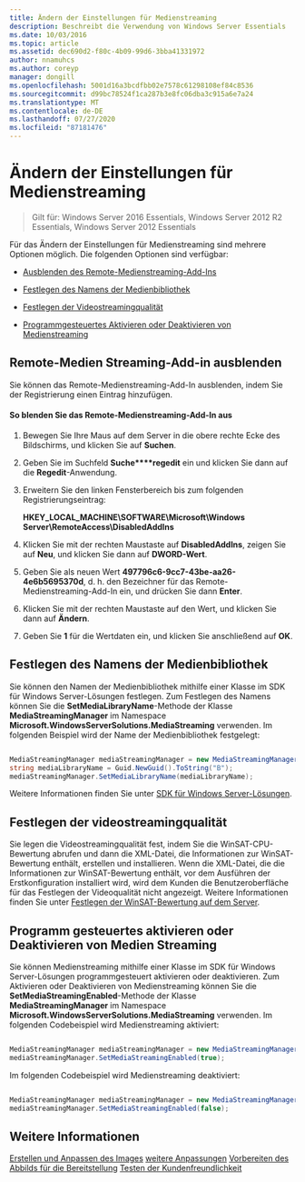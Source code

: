 ```yaml
---
title: Ändern der Einstellungen für Medienstreaming
description: Beschreibt die Verwendung von Windows Server Essentials
ms.date: 10/03/2016
ms.topic: article
ms.assetid: dec690d2-f80c-4b09-99d6-3bba41331972
author: nnamuhcs
ms.author: coreyp
manager: dongill
ms.openlocfilehash: 5001d16a3bcdfbb02e7578c61298108ef84c8536
ms.sourcegitcommit: d99bc78524f1ca287b3e8fc06dba3c915a6e7a24
ms.translationtype: MT
ms.contentlocale: de-DE
ms.lasthandoff: 07/27/2020
ms.locfileid: "87181476"
---
```

# <a name="change-media-streaming-settings"></a>Ändern der Einstellungen für Medienstreaming

>Gilt für: Windows Server 2016 Essentials, Windows Server 2012 R2 Essentials, Windows Server 2012 Essentials

Für das Ändern der Einstellungen für Medienstreaming sind mehrere Optionen möglich. Die folgenden Optionen sind verfügbar:

-   [Ausblenden des Remote-Medienstreaming-Add-Ins](Change-Media-Streaming-Settings.md#BKMK_DisableRemote)

-   [Festlegen des Namens der Medienbibliothek](Change-Media-Streaming-Settings.md#BKMK_LibraryName)

-   [Festlegen der Videostreamingqualität](Change-Media-Streaming-Settings.md#BKMK_StreamingQuality)

-   [Programmgesteuertes Aktivieren oder Deaktivieren von Medienstreaming](Change-Media-Streaming-Settings.md#BKMK_Program)

##  <a name="hide-remote-media-streaming-add-in"></a><a name="BKMK_DisableRemote"></a>Remote-Medien Streaming-Add-in ausblenden
 Sie können das Remote-Medienstreaming-Add-In ausblenden, indem Sie der Registrierung einen Eintrag hinzufügen.

#### <a name="to-hide-the-remote-media-streaming-add-in"></a>So blenden Sie das Remote-Medienstreaming-Add-In aus

1.  Bewegen Sie Ihre Maus auf dem Server in die obere rechte Ecke des Bildschirms, und klicken Sie auf **Suchen**.

2.  Geben Sie im Suchfeld **Suche****regedit** ein und klicken Sie dann auf die **Regedit**-Anwendung.

3.  Erweitern Sie den linken Fensterbereich bis zum folgenden Registrierungseintrag:

     **HKEY_LOCAL_MACHINE\SOFTWARE\Microsoft\Windows Server\RemoteAccess\DisabledAddIns**

4.  Klicken Sie mit der rechten Maustaste auf **DisabledAddIns**, zeigen Sie auf **Neu**, und klicken Sie dann auf **DWORD-Wert**.

5.  Geben Sie als neuen Wert **497796c6-9cc7-43be-aa26-4e6b5695370d**, d. h. den Bezeichner für das Remote-Medienstreaming-Add-In ein, und drücken Sie dann **Enter**.

6.  Klicken Sie mit der rechten Maustaste auf den Wert, und klicken Sie dann auf **Ändern**.

7.  Geben Sie **1** für die Wertdaten ein, und klicken Sie anschließend auf **OK**.

##  <a name="set-the-media-library-name"></a><a name="BKMK_LibraryName"></a>Festlegen des Namens der Medienbibliothek
 Sie können den Namen der Medienbibliothek mithilfe einer Klasse im SDK für Windows Server-Lösungen festlegen. Zum Festlegen des Namens können Sie die **SetMediaLibraryName**-Methode der Klasse **MediaStreamingManager** im Namespace **Microsoft.WindowsServerSolutions.MediaStreaming** verwenden. Im folgenden Beispiel wird der Name der Medienbibliothek festgelegt:

```c#

MediaStreamingManager mediaStreamingManager = new MediaStreamingManager();
string mediaLibraryName = Guid.NewGuid().ToString("B");
mediaStreamingManager.SetMediaLibraryName(mediaLibraryName);

```

 Weitere Informationen finden Sie unter [SDK für Windows Server-Lösungen](https://go.microsoft.com/fwlink/?LinkID=248648).

##  <a name="set-video-streaming-quality"></a><a name="BKMK_StreamingQuality"></a>Festlegen der videostreamingqualität
 Sie legen die Videostreamingqualität fest, indem Sie die WinSAT-CPU-Bewertung abrufen und dann die XML-Datei, die Informationen zur WinSAT-Bewertung enthält, erstellen und installieren. Wenn die XML-Datei, die die Informationen zur WinSAT-Bewertung enthält, vor dem Ausführen der Erstkonfiguration installiert wird, wird dem Kunden die Benutzeroberfläche für das Festlegen der Videoqualität nicht angezeigt. Weitere Informationen finden Sie unter [Festlegen der WinSAT-Bewertung auf dem Server](Set-the-WinSAT-Score-on-the-Server.md).

##  <a name="programmatically-enable-or-disable-media-streaming"></a><a name="BKMK_Program"></a>Programm gesteuertes aktivieren oder Deaktivieren von Medien Streaming
 Sie können Medienstreaming mithilfe einer Klasse im SDK für Windows Server-Lösungen programmgesteuert aktivieren oder deaktivieren. Zum Aktivieren oder Deaktivieren von Medienstreaming können Sie die **SetMediaStreamingEnabled**-Methode der Klasse **MediaStreamingManager** im Namespace **Microsoft.WindowsServerSolutions.MediaStreaming** verwenden. Im folgenden Codebeispiel wird Medienstreaming aktiviert:

```c#

MediaStreamingManager mediaStreamingManager = new MediaStreamingManager();
mediaStreamingManager.SetMediaStreamingEnabled(true);

```

 Im folgenden Codebeispiel wird Medienstreaming deaktiviert:

```c#

MediaStreamingManager mediaStreamingManager = new MediaStreamingManager();
mediaStreamingManager.SetMediaStreamingEnabled(false);
```

## <a name="see-also"></a>Weitere Informationen
 [Erstellen und Anpassen des Images](Creating-and-Customizing-the-Image.md) [weitere Anpassungen](Additional-Customizations.md) [Vorbereiten des Abbilds für die Bereitstellung](Preparing-the-Image-for-Deployment.md) [Testen der Kundenfreundlichkeit](Testing-the-Customer-Experience.md)